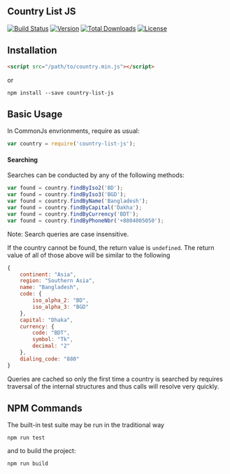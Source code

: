 ## Country List JS

[![Build Status](https://travis-ci.org/i-rocky/country-list-js.svg?branch=master)](https://travis-ci.org/i-rocky/country-list-js) [![Version](https://img.shields.io/npm/v/country-list-js.svg)](https://www.npmjs.com/package/country-list-js)
[![Total Downloads](https://img.shields.io/npm/dt/country-list-js.svg)](https://www.npmjs.com/package/country-list-js)
[![License](https://img.shields.io/github/license/i-rocky/country-list-js.svg)](https://github.com/i-rocky/country-list-js/blob/master/LICENSE)

## Installation

```html
<script src="/path/to/country.min.js"></script>
```

or

```
npm install --save country-list-js
```
## Basic Usage
In CommonJs envrionments, require as usual:
```javascript 
var country = require('country-list-js'); 
```

#### Searching
Searches can be conducted by any of the following methods:
```javascript
var found = country.findByIso2('BD');
var found = country.findByIso3('BGD');
var found = country.findByName('Bangladesh');
var found = country.findByCapital('Dakha');
var found = country.findByCurrency('BDT');
var found = country.findByPhoneNbr('+8804005050');
```

Note: Search queries are case insensitive.

If the country cannot be found, the return value is  ```undefined```.
The return value of all of those above will be similar to the following

```javascript
{
    continent: "Asia",
    region: "Southern Asia",
    name: "Bangladesh",
    code: {
        iso_alpha_2: "BD",
        iso_alpha_3: "BGD"
    },
    capital: "Dhaka",
    currency: {
        code: "BDT",
        symbol: "Tk",
        decimal: "2"
    },
    dialing_code: "880"
}
```

Queries are cached so only the first time a country is searched by requires traversal
of the internal structures and thus calls will resolve very quickly.

## NPM Commands

The built-in test suite may be run in the traditional way
```
npm run test
```

and to build the project:
```
npm run build
```